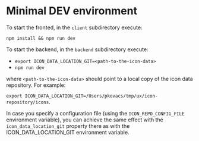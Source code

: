 # Minimal DEV environment
To start the fronted, in the `client` subdirectory execute:

`npm install && npm run dev`

To start the backend, in the `backend` subdirectory execute:
* `export ICON_DATA_LOCATION_GIT=<path-to-the-icon-data>`
* `npm run dev`

where `<path-to-the-icon-data>` should point to a local copy of the icon data repository. For example:

`export ICON_DATA_LOCATION_GIT=/Users/pkovacs/tmp/ux/icon-repository/icons`.

In case you specify a configuration file (using the `ICON_REPO_CONFIG_FILE` environment variable), you can achieve the same effect with the `icon_data_location_git` property there as with the ICON_DATA_LOCATION_GIT environment variable.
